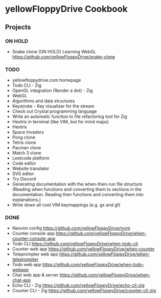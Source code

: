 # yellowFloppyDrive Cookbook

## Projects

### ON HOLD

- Snake clone (ON HOLD)
  Learning WebGL
  https://github.com/yellowFloppyDrive/snake-clone

### TODO

- yellowfloppydrive.com homepage
- Todo CLI - Zig
- OpenGL integration (Render a dot) - Zig
- WebGL
- Algorithms and data structures
- Keystroke - Key visualizer for the stream
- Check out Crystal programming language
- Write an automatic function to file refactoring tool for Zig
- Hextrix in terminal (like VIM, but for mind maps)
- Hextrix
- Space Invaders
- Pong clone
- Tetris clone
- Pacman clone
- Match 3 clone
- Leetcode platform
- Code editor
- Website translator
- SVG editor
- Try Discord
- Generating documentation with the when-then-run file structure (Reading when
  functions and converting them to sections in the documentation. Reading then
  functions and converting them into explanations.)
- Write down all cool VIM keymappings (e.g. gx and gf)

### DONE

- Neovim config
  https://github.com/yellowFloppyDrive/nvim
- Counter console app
  https://github.com/yellowFloppyDrive/when-counter-console-app
- Todo CLI
  https://github.com/yellowFloppyDrive/when-todo-cli
- Counter web app
  https://github.com/yellowFloppyDrive/when-counter
- Teleprompter web app
  https://github.com/yellowFloppyDrive/when-teleprompter
- Todo web app
  https://github.com/yellowFloppyDrive/when-todo-webapp
- Chat web app & server
  https://github.com/yellowFloppyDrive/when-chat-app
- Echo CLI - Zig
  https://github.com/yellowFloppyDrive/echo-cli-zig
- Counter CLI - Zig
  https://github.com/yellowFloppyDrive/counter-cli-zig
